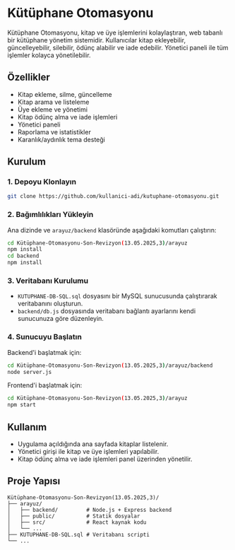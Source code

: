 # Kütüphane Otomasyonu

Kütüphane Otomasyonu, kitap ve üye işlemlerini kolaylaştıran, web tabanlı bir kütüphane yönetim sistemidir. Kullanıcılar kitap ekleyebilir, güncelleyebilir, silebilir, ödünç alabilir ve iade edebilir. Yönetici paneli ile tüm işlemler kolayca yönetilebilir.

## Özellikler
- Kitap ekleme, silme, güncelleme
- Kitap arama ve listeleme
- Üye ekleme ve yönetimi
- Kitap ödünç alma ve iade işlemleri
- Yönetici paneli
- Raporlama ve istatistikler
- Karanlık/aydınlık tema desteği

## Kurulum

### 1. Depoyu Klonlayın
```bash
git clone https://github.com/kullanici-adi/kutuphane-otomasyonu.git
```

### 2. Bağımlılıkları Yükleyin
Ana dizinde ve `arayuz/backend` klasöründe aşağıdaki komutları çalıştırın:
```bash
cd Kütüphane-Otomasyonu-Son-Revizyon(13.05.2025,3)/arayuz
npm install
cd backend
npm install
```

### 3. Veritabanı Kurulumu
- `KUTUPHANE-DB-SQL.sql` dosyasını bir MySQL sunucusunda çalıştırarak veritabanını oluşturun.
- `backend/db.js` dosyasında veritabanı bağlantı ayarlarını kendi sunucunuza göre düzenleyin.

### 4. Sunucuyu Başlatın
Backend'i başlatmak için:
```bash
cd Kütüphane-Otomasyonu-Son-Revizyon(13.05.2025,3)/arayuz/backend
node server.js
```
Frontend'i başlatmak için:
```bash
cd Kütüphane-Otomasyonu-Son-Revizyon(13.05.2025,3)/arayuz
npm start
```

## Kullanım
- Uygulama açıldığında ana sayfada kitaplar listelenir.
- Yönetici girişi ile kitap ve üye işlemleri yapılabilir.
- Kitap ödünç alma ve iade işlemleri panel üzerinden yönetilir.

## Proje Yapısı
```
Kütüphane-Otomasyonu-Son-Revizyon(13.05.2025,3)/
├── arayuz/
│   ├── backend/         # Node.js + Express backend
│   ├── public/          # Statik dosyalar
│   ├── src/             # React kaynak kodu
│   └── ...
├── KUTUPHANE-DB-SQL.sql # Veritabanı scripti
└── ...
```


